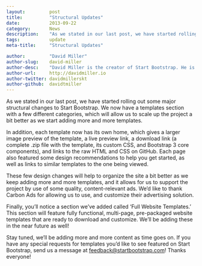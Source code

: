 ```yaml
---
layout:			post
title:			"Structural Updates"
date:			2013-09-22
category:		News
description:	"As we stated in our last post, we have started rolling out some major structural changes..."
tags:			update
meta-title:		"Structural Updates"

author:			"David Miller"
author-slug:	david-miller
author-desc:	"David Miller is the creator of Start Bootstrap. He is a front end web designer and developer working out of sunny Orlando, Florida."
author-url:		http://davidmiller.io
author-twitter:	davidmillerskt
author-github:	davidtmiller
---
```


As we stated in our last post, we have started rolling out some major structural changes to Start Bootstrap. We now have a templates section with a few different categories, which will allow us to scale up the project a bit better as we start adding more and more templates.

In addition, each template now has its own home, which gives a larger image preview of the template, a live preview link, a download link (a complete .zip file with the template, its custom CSS, and Bootstrap 3 core components), and links to the raw HTML and CSS on GitHub. Each page also featured some design recommendations to help you get started, as well as links to similar templates to the one being viewed.

These few design changes will help to organize the site a bit better as we keep adding more and more templates, and it allows for us to support the project by use of some quality, content-relevant ads. We’d like to thank Carbon Ads for allowing us to use, and customize their advertising solution.

Finally, you’ll notice a section we’ve added called ‘Full Website Templates.’ This section will feature fully functional, multi-page, pre-packaged website templates that are ready to download and customize. We’ll be adding these in the near future as well!

Stay tuned, we’ll be adding more and more content as time goes on. If you have any special requests for templates you’d like to see featured on Start Bootstrap, send us a message at feedback@startbootstrap.com! Thanks everyone!
